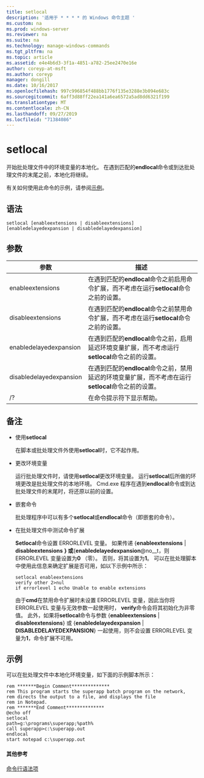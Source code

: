 ```yaml
---
title: setlocal
description: '适用于 * * * * 的 Windows 命令主题 '
ms.custom: na
ms.prod: windows-server
ms.reviewer: na
ms.suite: na
ms.technology: manage-windows-commands
ms.tgt_pltfrm: na
ms.topic: article
ms.assetid: e4e4b6d3-3f1a-4851-a782-25ee2470e16e
author: coreyp-at-msft
ms.author: coreyp
manager: dongill
ms.date: 10/16/2017
ms.openlocfilehash: 997c996854f488bb1776f135e3288e3b094e683c
ms.sourcegitcommit: 6aff3d88ff22ea141a6ea6572a5ad8dd6321f199
ms.translationtype: MT
ms.contentlocale: zh-CN
ms.lasthandoff: 09/27/2019
ms.locfileid: "71384086"
---
```

# <a name="setlocal"></a>setlocal



开始批处理文件中的环境变量的本地化。 在遇到匹配的**endlocal**命令或到达批处理文件的末尾之前，本地化将继续。

有关如何使用此命令的示例，请参阅[示例](#BKMK_examples)。

## <a name="syntax"></a>语法

```
setlocal [enableextensions | disableextensions] [enabledelayedexpansion | disabledelayedexpansion]
```

## <a name="arguments"></a>参数

|参数|描述|
|--------|-----------|
|enableextensions|在遇到匹配的**endlocal**命令之前启用命令扩展，而不考虑在运行**setlocal**命令之前的设置。|
|disableextensions|在遇到匹配的**endlocal**命令之前禁用命令扩展，而不考虑在运行**setlocal**命令之前的设置。|
|enabledelayedexpansion|在遇到匹配的**endlocal**命令之前，启用延迟环境变量扩展，而不考虑运行**setlocal**命令之前的设置。|
|disabledelayedexpansion|在遇到匹配的**endlocal**命令之前，禁用延迟的环境变量扩展，而不考虑在运行**setlocal**命令之前的设置。|
|/?|在命令提示符下显示帮助。|

## <a name="remarks"></a>备注

-   使用**setlocal**

    在脚本或批处理文件外使用**setlocal**时，它不起作用。
-   更改环境变量

    运行批处理文件时，请使用**setlocal**更改环境变量。 运行**setlocal**后所做的环境更改是批处理文件的本地环境。 Cmd.exe 程序在遇到**endlocal**命令或到达批处理文件的末尾时，将还原以前的设置。
-   嵌套命令

    批处理程序中可以有多个**setlocal**或**endlocal**命令（即嵌套的命令）。
-   在批处理文件中测试命令扩展

    **Setlocal**命令设置 ERRORLEVEL 变量。 如果传递 {**enableextensions** | **disableextensions** **} 或**{**enabledelayedexpansion**@no__t，则 ERRORLEVEL 变量设置为**0** （零）。 否则，将其设置为**1**。 可以在批处理脚本中使用此信息来确定扩展是否可用，如以下示例中所示：  
    ```
    setlocal enableextensions
    verify other 2>nul
    if errorlevel 1 echo Unable to enable extensions
    ```  
    由于**cmd**在禁用命令扩展时未设置 ERRORLEVEL 变量，因此当你将 ERRORLEVEL 变量与无效参数一起使用时， **verify**命令会将其初始化为非零值。 此外，如果将**setlocal**命令与参数 {**enableextensions** | **disableextensions**} 或 {**enabledelayedexpansion** | **DISABLEDELAYEDEXPANSION**} 一起使用，则不会设置 ERRORLEVEL 变量为**1**，命令扩展不可用。

## <a name="BKMK_examples"></a>示例

可以在批处理文件中本地化环境变量，如下面的示例脚本所示：
```
rem *******Begin Comment**************
rem This program starts the superapp batch program on the network,
rem directs the output to a file, and displays the file
rem in Notepad.
rem *******End Comment**************
@echo off
setlocal
path=g:\programs\superapp;%path%
call superapp>c:\superapp.out
endlocal
start notepad c:\superapp.out
```

#### <a name="additional-references"></a>其他参考

[命令行语法项](command-line-syntax-key.md)
